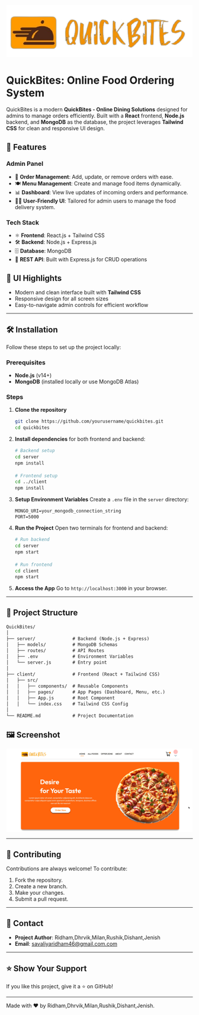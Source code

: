 # ![QuickBites](./admin/src/assets/logo.png)

# QuickBites: Online Food Ordering System

QuickBites is a modern **QuickBites - Online Dining Solutions** designed for admins to manage orders efficiently. Built with a **React** frontend, **Node.js** backend, and **MongoDB** as the database, the project leverages **Tailwind CSS** for clean and responsive UI design.

## 🚀 Features

### Admin Panel
- 📝 **Order Management**: Add, update, or remove orders with ease.
- 🍽️ **Menu Management**: Create and manage food items dynamically.
- 📊 **Dashboard**: View live updates of incoming orders and performance.
- 🧑‍🍳 **User-Friendly UI**: Tailored for admin users to manage the food delivery system.

### Tech Stack
- ⚛️ **Frontend**: React.js + Tailwind CSS
- 🛠️ **Backend**: Node.js + Express.js
- 🗄️ **Database**: MongoDB
- 🔗 **REST API**: Built with Express.js for CRUD operations

## 🎨 UI Highlights
- Modern and clean interface built with **Tailwind CSS**
- Responsive design for all screen sizes
- Easy-to-navigate admin controls for efficient workflow

---

## 🛠️ Installation
Follow these steps to set up the project locally:

### Prerequisites
- **Node.js** (v14+)
- **MongoDB** (installed locally or use MongoDB Atlas)

### Steps
1. **Clone the repository**
   ```bash
   git clone https://github.com/yourusername/quickbites.git
   cd quickbites
   ```
2. **Install dependencies** for both frontend and backend:
   ```bash
   # Backend setup
   cd server
   npm install

   # Frontend setup
   cd ../client
   npm install
   ```
3. **Setup Environment Variables**
   Create a `.env` file in the `server` directory:
   ```plaintext
   MONGO_URI=your_mongodb_connection_string
   PORT=5000
   ```
4. **Run the Project**
   Open two terminals for frontend and backend:
   ```bash
   # Run backend
   cd server
   npm start

   # Run frontend
   cd client
   npm start
   ```

5. **Access the App**
   Go to `http://localhost:3000` in your browser.

---

## 📂 Project Structure
```
QuickBites/
│
├── server/              # Backend (Node.js + Express)
│   ├── models/          # MongoDB Schemas
│   ├── routes/          # API Routes
│   ├── .env             # Environment Variables
│   └── server.js        # Entry point
│
├── client/              # Frontend (React + Tailwind CSS)
│   ├── src/
│   │   ├── components/  # Reusable Components
│   │   ├── pages/       # App Pages (Dashboard, Menu, etc.)
│   │   ├── App.js       # Root Component
│   │   └── index.css    # Tailwind CSS Config
│
└── README.md            # Project Documentation
```

## 🖼️ Screenshot
![QuickBites UI](./admin/src/assets/screenshot.png)

---

## 🤝 Contributing
Contributions are always welcome! To contribute:
1. Fork the repository.
2. Create a new branch.
3. Make your changes.
4. Submit a pull request.

---

## 📧 Contact
- **Project Author**: Ridham,Dhrvik,Milan,Rushik,Dishant,Jenish
- **Email**: savaliyaridham46@gmail.com.com

---

## ⭐ Show Your Support
If you like this project, give it a ⭐ on GitHub!

---

Made with ❤️ by Ridham,Dhrvik,Milan,Rushik,Dishant,Jenish.
